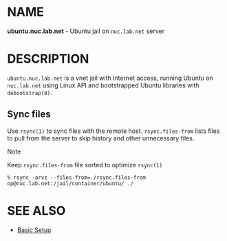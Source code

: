 # NAME

**ubuntu.nuc.lab.net** - Ubuntu jail on `nuc.lab.net` server


# DESCRIPTION

`ubuntu.nuc.lab.net` is a vnet jail with Internet access, running Ubuntu on
`nuc.lab.net` using Linux API and bootstrapped Ubuntu libraries with
`debootstrap(8)`.

## Sync files

Use `rsync(1)` to sync files with the remote host. `rsync.files-from` lists
files to pull from the server to skip history and other unnecessary files.

> [!NOTE]
> Keep `rsync.files-from` file sorted to optimize `rsync(1)`

```console
% rsync -arvz --files-from=./rsync.files-from op@nuc.lab.net:/jail/container/ubuntu/ ./
```


# SEE ALSO

  * [Basic Setup](./doc/setup.md)
